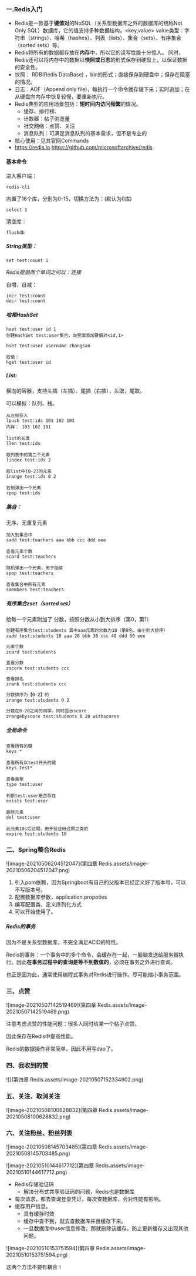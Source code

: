 ### 一.Redis入门



- Redis是一款基于**键值对**的NoSQL（关系型数据库之外的数据库的统称Not Only SQL）数据库，它的值支持多种数据结构。<key,value>
  value类型：字符串（strings）、哈希（hashes）、列表（lists）、集合（sets）、有序集合（sorted sets）等。
-  Redis将所有的数据都存放在**内存**中，所以它的读写性能十分惊人。
  同时，Redis还可以将内存中的数据以**快照或日志**的形式保存到硬盘上，以保证数据的安全性。
  - 快照： RDB(Redis DataBase) ，bin的形式；直接保存到硬盘中；但存在阻塞的情况。
  - 日志：AOF（Append only file)，每执行一个命令就存储下来；实时追加；在从硬盘向内存中恢复较慢，要重新执行。
- Redis典型的应用场景包括：**短时间内访问频繁**的情况。
  - 缓存、排行榜、
  - 计数器：帖子浏览量
  - 社交网络：点赞、关注
  - 消息队列：可满足消息队列的基本需求，但不是专业的
- 核心使用：见其官网Commands
- https://redis.io             https://github.com/microsoftarchive/redis



#### 基本命令

进入客户端：

```
redis-cli
```



内置了16个库，分别为0-15，切换方法为：(默认为0库)

```
select 1
```



清空库：

```
flushdb
```



##### String类型：

```
set test:count 1
```

*Redis提倡两个单词之间以：连接*



自增、自减：

```
incr test:count 
decr test:count
```



##### 哈希HashSet

```
hset test:user id 1
创建HashSet test:user集合，向里面添加键值对<id,1>

hset test:user username zhangsan

取值：
hget test:user id
```



##### List:

横向的容器，支持头插（左插）、尾插（右插），头取，尾取。

可以模拟：队列、栈。

```
从左侧存入
lpush test:ids 101 102 103 
内存： 103 102 101

list的长度
llen test:ids

取列表中的第二个元素
lindex test:ids 2

取list中[0-2]的元素
1range test:ids 0 2

右侧弹出一个元素
rpop test:ids
```



##### 集合：

无序、无重复元素

```
加入到集合中
sadd test:teachers aaa bbb ccc ddd eee 

查看元素个数
scard test:teachers 

随机弹出一个元素，用于抽奖
spop test:teachers 

查看集合中所有元素
smembers test:teachers 
```



##### 有序集合zset（sorted set） 

给每一个元素附加了 分数，按照分数从小到大排序（第0，第1）

```bash
创建有序集合test:students 其中aaa元素的分数为10（第0名，由小到大排序）
zadd test:students 10 aaa 20 bbb 30 ccc 40 ddd 50 eee

元素个数
zcard test:students 

查看分数
zscore test:students ccc 

查看排名
zrank test:students ccc 

分数排序为【0-2】的
zrange test:students 0 2 

分数在0-20之间的同学，同时显示score
zrangebyscore test:students 0 20 withscores
```



##### 全局命令

```
查看所有的键
keys *

查看所有以test开头的键
keys test* 

查看类型
type test:user 

判断test:user是否存在
exists test:user 

删除元素
del test:user 

此元素10s后过期，用于验证码过期之类的
expire test:students 10 
```



### 二、Spring整合Redis

![image-20210506204512047](第四章 Redis.assets/image-20210506204512047.png)



1. 引入pom依赖，因为Springboot有自己的父版本已经定义好了版本号，可以不写版本号。
2. 配置数据库参数，application.propoties
3. 编写配置类，定义序列化方式
4. 可以开始使用了。



##### Redis的事务

因为不是关系型数据库，不完全满足ACID的特性。

Redis的事务：一个事务中的多个命令，会缓存在一起，一股脑发送给服务器执行。因此**在事务过程中的查询是等不到数值的**，必须在事务之外进行查询。

也正是因为此，通常使用编程式事务对Redis进行操作。尽可能缩小事务范围。





### 三、点赞

![image-20210507142519469](第四章 Redis.assets/image-20210507142519469.png)

注意考虑点赞的性能问题：很多人同时给某一个帖子点赞。

因此保存在Redis中提高性能。

Redis的数据操作非常简单，因此不用写dao了。



### 四、我收到的赞

![](第四章 Redis.assets/image-20210507152334902.png)

### 五、关注、取消关注

![image-20210508100628832](第四章 Redis.assets/image-20210508100628832.png)

### 六、关注粉丝、粉丝列表

![image-20210508145703485](第四章 Redis.assets/image-20210508145703485.png)

![image-20210510144617712](第四章 Redis.assets/image-20210510144617712.png)

- Redis存储验证码
  - 解决分布式共享验证码的问题，Redis也是数据库
- 每次请求，都去查询登录凭证，每次查数据库，会对性能有影响。
- 缓存用户信息。
  - 具有缓存时效
  - 缓存中查不到，就去查数据库并且缓存下来。
  - 一旦数据库中user信息修改，那就删除该缓存。防止更新缓存又出现其他问题。



![image-20210510153751594](第四章 Redis.assets/image-20210510153751594.png)

这两个方法不要有耦合！